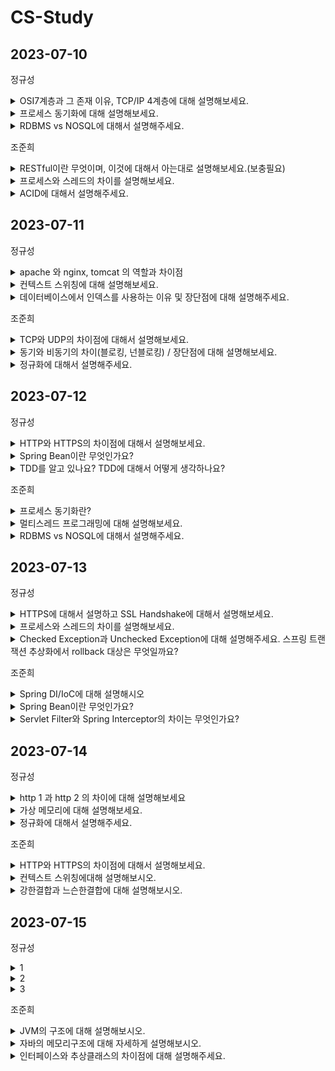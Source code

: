 # CS-Study


## 2023-07-10

정규성
<details>
 <summary> OSI7계층과 그 존재 이유, TCP/IP 4계층에 대해 설명해보세요. </summary>
</br>
    
   OIS7계층은 네트워크 통신이 일어나는 과정을 7단계로 나눈것이다. 이렇게 하면 통신이 일어나는 과정을 단계별로 파악할 수 있으며, 문제가 발생할 경우 해당 부분만을 고쳐서 해결할 수 있다. 다만 실제로 구현한 예는 거의 없다.
    
   1. 물리계층 : 신호로 변환하여 전송하는 계층 (허브, 케이블)
   2. 데이터 링크 계층 : 패킷 데이터를 실어 보내는 계층 (스위치, 브릿지)
   3. 네트워크 계층 : 네트워크를 논리적으로 구분하고 연결하는 계층(라우터 + 라우팅 프로토콜)
   4. 전송  계층 : 서비스를 구분하고 데이터의 전송 방식을 담당하는 계층(TCP, UDP)
   5. 세션 계층 : 응용 프로그램 간의 연결을 지원해주는 계층
   6. 표현 계층 : 데이터의 변환 작업을 하는 계층(데이터 암호화, 복호화)
   7. 응용 계층 : User Interface 를 제공하는 계층(chrome, discord, 한글)
    
  그에 비해 TCP/IP 4계층은 실질적인 네트워크 통신에 사용된다. 7계층의 1, 2 가 하나로 통합되고, 5, 6, 7 이 하나로 통합된다. 
    
   1. Network Access Layer : 네트워크 카드와 디바이스 드라이버 등과 같이 하드웨어적인 요소와 관련되 는 모든 것을 지원하는 계층(CSMA/CD, MAC, LAN + Ehternet(이더넷), Token Ring, PPP)
   2. Internet Layer : 상위 트랜스포트 계층으로부터 받은 데이터에 IP패킷 헤더를 붙여 IP패킷을 만들고 이를 전송하는 계층(IP, ARP, RARP)
   3. Transport Layer : 네트워크 양단의 송수신 호스트 사이에서 신뢰성 있는 전송기능을 제공(TCP, UDP)
   4. Application Layer : 응용프로그램들이 네트워크서비스, 메일서비스, 웹서비스 등을 할 수 있도록 표준적인 인터페이스를 제공(HTTP, FTP, Telnet, DNS, SMTP)

    
   </p>
</details>

<details>
 <summary> 프로세스 동기화에 대해 설명해보세요. </summary>
 <div markdown="1">
  </br>
  두 개 이상의 프로세스가 동일한 자원에 접근하면 데이터의 일관성을 해칠 수 있다.
    
   이런 상황을 경쟁상황(race condition)이라고 부른다.
    
   이런 상황을 유발할 수 있는 코드를 임계 구역(Critical Section)이라고 부른다.
    
   이를 해결하기 위해서는 3가지 조건을 만족해야한다.
    
   1.  Mutual Exclusion (상호 배제)
        
        이미 한 프로세스가 Critical Section에서 작업 중이면 다른 모든 프로세스는 Critical Section에 진입하면 안 된다.
        
   2. Progress (진행)
        
        Critical Section에서 작업 중인 프로세스가 없다면, Critical Section에 진입하고자 하는 프로세스가 존재하는 경우 진입할 수 있어야 한다.
        
   3. Bounded Waiting (한정 대기)
        
        프로세스가 Critical Section에 들어가기 위해 요청한 후부터, 그 요청이 허용될 때까지 다른 프로세스들이 Critical Section에 들어가는 횟수에 한계가 있어야 한다. 쉽게 말해, Critical Section에 진입하려는 프로세스가 무한정 기다려서는 안 된다. 
        
        ⇒ 모종의 이유로 아무도 사용하지 않는 자원을 무한정 기다려서는 안된다.
</details>
   
<details>
 <summary> RDBMS vs NOSQL에 대해서 설명해주세요. </summary>
 </br>
 <div markdown="1">
  <p>RDBMS 는 정해진 스키마에 따라 데이터를 저장하고 구성된 테이블이 다른 테이블과 관계를 맺는다. 이를 위해 외래키를 사용하며, 이를 통해 테이블을 통합하여 데이터를 얻을 수 있다. 데이터 구조화하여 정의하기 편하다. 성능향상을 위해서 서버의 처리 능력 향상이 필요하다. scale up</p>

    
   <p>NOSQL 은 테이블 간의 관계를 정의하지 않고 저장한다. 데이터의 일관성을 포기하고 빅데이터 트래픽 처리에 장점을 가진다. 성능향상을 위해서 분산처리를 지원한다. scale out(수평 확장)</p>
</details>
  
조준희
<details>
 <summary> RESTful이란 무엇이며, 이것에 대해서 아는대로 설명해보세요.(보충필요) </summary>
 <div markdown="1">

  REST의 원리를 잘 따르는 시스템, 그중에서도 REST API 설계 규칙을 올바르게 따르는 시스템을 Restful하다고 할 수 있다.
  
  이때 REST란,
  1. HTTP URI 를 통해 자원을 명시하고
  2. HTTP Method(GET, POST, PUT, DELETE) 를 통해
  3. 해당 자원에 대한 CRUD(생성, 조회, 수정, 삭제)를 적용하는 것을 의미한다.

  라고 보통 알고있는데, "REST란 HTTP 를 잘 사용하기 위한 아키텍쳐 스타일"이 더 알맞다.

  REST의 특징으로는,
  1. Client-Server
     - API를 통해 정보를 교환하는 주체는, 클라이언트와 서버 구조를 가져야한다.
     - 클라이언트와 서버를 분리함으로써, 서로 의존하지 않는 구조를 가져야한다.
  2. Stateless
     - 무상태성 (서로의 상태를 기억하지 않는다.)
     - 클라이언트에서 서버로의 요청에는 그 요청을 이해하는 데 필요한 모든 정보가 포함되어있어야한다.
  3. Cache
     - cache-control header를 통해 요청에 대한 응답 내의 데이터에 캐시 가능여부가 명시되어 있어야한다.
  4. Uniform Interface (.....? 이해가 안간다.. 이건...)
     - 전체 시스템을 파악할 수 있는 인터페이스를 제공해야한다.
  5. Layered System
     - 계층화 시스템
     - 클라이언트는 서버에 직접 연결되었는지, 중간 서버를 통해 연결되었는지 알 수 없어야함을 의미합니다.
     
  또한 REST API란, REST 한 방식으로 데이터를 상호교환 하도록 설계된 API를 의미하고, 이를 올바르게 설계하기 위한 규칙이 존재한다.
  1. URI는 동사보다 명사를, 대문자보다는 소문자를 사용해야한다.
  2. 마지막에 슬래시(/)를 사용해서는 안된다.
  3. 언더바 대신, 하이픈(-)을 사용한다.
  4. 파일확장자는 URI에 포함하지 않는다.
  
</details>

<details>
 <summary> 프로세스와 스레드의 차이를 설명해보세요. </summary>
 <div markdown="1">
  프로세스는 메모리 상에서 실행중인 프로그램을 말하며, 스레드는 이 프로세스 안에서 실행되는 흐름 단위를 말한다.
  
  프로세스는 각각 독립된 메모리 영역(Code, Data, Stack, Heap)을 할당받는다. 각 프로세스는 별도의 주소 공간에서 실행되며, 한 프로세스는 다른 프로세스의 변수나 자료구조에 접근할 수 없다. 한 프로세스가 다른 프로세스의 자원에 접근하려면 프로세스 간의 통신(IPC)를 사용해야 한다.
  
  이에 반해 스레드는 한 프로세스 내에서 각각 Stack만 따로 할당받고, Code, Data, Heap 영역에서 서로 자원을 공유하고 접근할 수 있다. 따라서 프로세스간 통신이 불가해서 오는 컨텍스트 스위칭 비용, 프로세스간 통신(IPC)비용을 줄일 수 있는 이점이 있다. 하지만 스레드 간의 자원 공유는 동기화 문제가 발생할 수 있다는 특징이 있다.

+ 추가 질문 ( 컨텍스트 스위칭, IPC에 대해 설명해봐라, 메모리 영역(Code, Data, Stack, Heap)에 대해 설명해봐라, 동기화 문제는 무엇이고 어떻게 해결해야하는가?)
</details>
   
<details>
 <summary> ACID에 대해서 설명해주세요. </summary>
 <div markdown="1">

  Atomicity 원자성
  - 하나의 트랜잭션에 속한 모든 작업이 "전부 성공하거나 전부 실패"하는 것을 보장한다.

  Consistency 일관성
  - 트랜잭션이 성공적으로 끝나면 데이터베이스의 제약/규칙과 같은 상태는 언제나 이전과 같고 유효해야한다.

  Isolation 독립성
  - 트랜잭션은 다른 트랜잭션의 연산에 영향을 끼치지 못하는 것을 보장한다.
  - 모든 트랜잭션은 다른 트랜잭션으로부터 독립 되어야한다.

  Durabilty 지속성
  - 성공적으로 수행된 트랜잭션은 영원히 반영되어야 한다.
</details>


## 2023-07-11

정규성
<details>
 <summary> apache 와 nginx, tomcat 의 역할과 차이점 </summary>
</br>
    apache는 웹 서버의 역할을 합니다. 멀티 프로세스 방식으로 동작하며 안정성에 장점이 있습니다. 다만 모든 연결에 프로세스를 할당하다보니 성능이 비교적 떨어집니다.

nginx는 마찬가지로 웹 서버의 역할을 하지만, 이벤트 기반 방식으로 동작합니다. 여기서 이벤트 기반 방식이란, 연결 요청이 nginx 가 가진 큐에 차례로 들어있다가 하나씩 요청을 스레드를 할당해 처리합니다. 이때 연결에서 별다른 요청이 없다면 다른 연결의 요청을 처리하는 방식입니다. 이를 통해 가볍고 성능이 비교적 좋습니다.

tomcat은 웹 어플리케이션 서버의 역할을 합니다. JAVA로 작성된 프로그램으로, http 요청을 받고 동적인 페이지를 만들어 제공하는 것이 목적으로 합니다. 웹 서버와 같이 연동해서 사용하면 성능을 향상시킬 수 있습니다.
   
</details>

<details>
 <summary> 컨텍스트 스위칭에 대해 설명해보세요. </summary>
</br>
   컨텍스트 스위칭은 여러개의 프로그램이 동시에 실행되는 경우 프로세스의 처리를 빠르게 바꿔가며 하기 위해 필요한 기술입니다.

이를 위해, 한 프로세스로 부터 CPU자원을 프로세스로 넘겨줍니다. cpu가 프로세스를 동작시킬 때 필요한 정보를 context라고 하며, 이 정보가 PCB에 저장됩니다. A프로세스가 실행중에 스케쥴러에 의해 B 프로세스의 실행을 요청하면 A의 정보를 PCB에 저장하고, B의 정보를 PCB로 부터 불러와서 작업을 진행합니다. 이럼

이때 어떤 프로세스를 요청할 지 여부를 결정하는 스케쥴링 방식에 따라 성능이 달라질 수 있으며, 이 과정이 과도하게 일어날 경우 오버헤드가 발생하며 오히려 성능이 저하될 수 있다.
   
</details>

<details>
 <summary> 데이터베이스에서 인덱스를 사용하는 이유 및 장단점에 대해 설명해주세요. </summary>
</br>
   데이터베이스에서 인덱스를 사용하는 이유는 테이블에 대한 동작의 속도를 높이기 위해서입니다. 인덱스를 key-value 구조로 이루어지며, 특정 컬럼에 인덱스를 생성하면, 해당 컬럼의 데이터를 정렬하여 별도의 메모리 공간에 실제 메모리 주소와 함께 저장한다. 이를 구현하기 위해 여러 방법이 있지만, 주로 B+Tree 구조를 사용한다. B+tree 의 경우 balanced-tree 구조로 설계되어 수직탐색에 유리하며, leaf 노드에만 데이터를 저장하고 이를 linked-list로 연결하여 수평탐색에도 유리하다.
   
</details>

조준희
<details>
 <summary> TCP와 UDP의 차이점에 대해서 설명해보세요. </summary>
</br>
 TCP는 데이터의 신뢰성을 보장하는 연결 지향적 프로토콜이다.
 데이터의 손실이 없고, 순서대로 전달된다는 특징을 가지고 있다.
 TCP는 데이터를 전송하기 전에 송수신 기기간 논리적 연결을 하고, 이를 가상 회선이라고 한다.
 이렇게 생성된 회선을 통해 송신자는 패킷 전송이 잘 되었는지 확인하는 과정과 흐름제어 혼잡 제어와 같은 과정을 거치면서 패킷의 순서와 손실을 방지하면서 데이터 전송이 가능하게 해준다.

 UDP는 데이터의 신뢰성 보다는 전송 속도를 위한 비연결 지향적 프로토콜이다.
 데이터의 손실 가능성이 있어 데이터의 신뢰성은 보장할 수 없지만, 빠르게 데이터를 전송할 수 있다는 특징을 가지고 있다.
 UDP는 TCP와 다르게 가상회선 방식과 같이 연결을 설정하지 않고, 독집적인 데이터그램 형태로 패킷마다 각각 다른 경로로 수신자에게 보내지게된다. 이 때문에 데이터의 순서가 보장되지 못하며, 패킷이 잘 도착했는지 또는 흐름 제어와 혼잡 제어같은 기능을 처리하지 않기 때문에 데이터의 손실이 발생할 수 있다. 하지만 이로인해 네트워크 부하가 적어서 TCP보다 전송 속도가 빠르다.
</details>

<details>
 <summary> 동기와 비동기의 차이(블로킹, 넌블로킹) / 장단점에 대해 설명해보세요. </summary>
</br>
동기방식 : 호출된 함수의 수행 결과 및 종료를 호출한 함수가 신경쓰는 방식

비동기 방식 : 호출된 함수의 수행 결과 및 종료를 호출한 함수가 신경쓰지 않는 방식

블로킹 : 호출된 함수가 자신이 할 일을 모두 마칠 때까지 제어권을 계속 가지고서 호출한 함수에게 바로 return하지 않는 방식

논-블로킹 : 호출된 함수가 자신이 할 일을 마치지 않았더라도 바로 제어권을 바로 return 하여 호출한 함수가 다른 일을 진행할 수 있도록 하는 방식

동기 & 블로킹, 비동기 & 블로킹 : 결국 호출된 함수가 끝날 때를 기다려야 하기 때문에 동기, 비동기에 상관없이 블로킹이라면 비슷한 효율을 가진다.

동기 & 논-블로킹 : 호출된 함수로부터 제어권을 바로 return 받아서 다른 작업을 수행할 수는 있지만 다른 작업을 하면서도 동기방식이기 때문에 호출된 함수의 결과를 계속 신경 쓰게 된다. 이로 인해 작업의 효율이 좋지 못하다.

비동기 & 논-블로킹 : 호출된 함수의 결과를 기다리지도 않으며 자신의 작업을 계속 수행하고, 콜백을 통해 호출된 함수의 결과를 받는다. 그렇기 때문에 자원이 충분하다면 효율이 좋은 방식이다.
   
</details>

<details>
 <summary> 정규화에 대해서 설명해주세요. </summary>
</br>
정규화의 기본 목표는 테이블 간에 중복된 데이터를 허용하지 않는 것으로, 중복된 데이터를 허용하지 않음으로써 무결성을 유지할 수 있으며, DB간의 저장 용량 역시 줄일 수 있는 방법이다.

따라서 테이블을 분해하는 여러 단계로 정의된다.

[제1정규화]
테이블의 칼럼이 원자값(하나의 값)을 갖도록 테이블을 분해한다.

[제2정규화]
테이블의 기본키의 부분집합이 결정자가 되어서는 안된다.
ex) 복합키 (A,B)가 기본키로 된 테이블에서 B만으로도 C가 달라지는 상황이 발생하면, 
B가 결정자가 되므로 이는 제2정규화의 대상이 된다.

[제3정규화]
테이블에 대해 이행적 종속을 없앤다.
여기서 이행적 종속이란 A -> B, B -> C 가 성립할 때, A-> C가 성립되는 상황을 의미한다.

[BCNF 정규화]
테이블에 대해 모든 결정자가 후보키가 되도록 테이블을 분해하는 것이다.
   
</details>



## 2023-07-12

정규성
<details>
 <summary> HTTP와 HTTPS의 차이점에 대해서 설명해보세요. </summary>
</br>
 http는 어플리케이션 레이어에서 동작하는 프로토콜입니다. 요청과 응답으로 구성됩니다. 브라우저 사용자가 웹 서버에 http get 요청을 보내면 웹 서버는 요청을 받고 이에 해당하는 암호화되지 않은 데이터를 응답합니다.

https 는 http연결에 보안을 추가한 프로토콜입니다. ssl 혹은 tsl 기술을 활용하여 암호화를 진행하여 중간에 데이터를 확인할 수 없습니다. 이를 구축하기 위해서는 외부 인증 기관에서 ssl 혹은 tsl 인증서를 획득하고 이를 공유해야합니다.  

++SSL? TSL?

ssl 과 tsl 은 모두 시스템 간의 암호화를 제공합니다. tsl 은 ssl 의 업데이트 버전이며, ssl 은 3.0 버전 이후로 업데이트 되지 않으며, tsl 1.0으로 업데이트를 진행중입니다.

tsl 이 되면서 ssl 에 비해 핸드셰이크 프로세스가 짧아지고 암호화 과정을 줄여 프로세스 속도가 올라갔습니다.
</details>

<details>
 <summary> Spring Bean이란 무엇인가요? </summary>
</br>
 spring은 제어의 역전이 일어나므로, 일부 자바 객체를 관리합니다. 이때 관리되는 자바 객체들을 bean 이라고 부릅니다. 

bean에 객체를 등록하기 위한 방법은 여러가지가 있습니다.

1. xml 파일에 bean 태그를 활용하여 등록 : xml 파일에 bean 태그와 함께 class 의 경로와 property를 입력하면 bean에 등록할 수 있습니다. 
2. component scan : 특정 annotation 을 붙이면 spring이 이를 읽고, 자동으로 bean 객체를 만들어 줍니다.(component, controller, service, repository, configuration …)
    
    이후 xml 파일에 component-scan context 를 통해 annotation이 달린 객체들을 bean으로 만듭니다. ⇒ 이 과정은 ComponentScan annotation 으로 대체될 수 있습니다.
    
3. @Bean annotation 활용 : configuration annotation 과 함께 bean annotation 으로 객체를 return 하는 메소드를 bean으로 등록할 수 있습니다.
</details>

<details>
 <summary> TDD를 알고 있나요? TDD에 대해서 어떻게 생각하나요? </summary>
</br>
 TDD란 테스트 주도 개발으로, 개발을 마치고 테스트를 진행하는 것이 아니라, 테스트를 먼저 준비하고 이에 맞춰 개발을 진행하는 개발 방법을 말합니다. 

장점

1. 설계 수정 시간의 단축 : 테스트 코드를 먼저 작성하기 때문에 입출력 데이터와 기능을 명확하게 하므로 문제를 사전에 발견할 수 있습니다.
2. 유지 보수 용이성 : 기본적으로 단위 테스트를 위한 테스트 코드를 작성하기 때문에, 추후에 모듈 별로 테스트를 진행하면서 유지 보수가 용이해집니다.
3. 테스트 문서 작성 보조 : TDD 를 진행하며 테스트를 자동화시킴과 동시에 더 정확한 테스트 근거로 테스트 문서를 보완할 수 있습니다.

단점

1. 사전 준비 기간 : 프로젝트 도입시 사전에 지식을 습득하고 개발 환경 구축하는 데에 많은 시간이 걸린다. TDD 를 효과적으로 사용할 수 있는 수준의 교육에는 수준에 따라 1~6개월이 걸립니다.
2. 생산성 저하 : 개발 기간이 짧은 경우 TDD 를 이용해 테스트 코드를 작성하고 이를 통과하기 위한 코드를 작성한다면 개발 기간이 그만큼 더 부족해 질 수 있습니다.
</details>

조준희
<details>
 <summary> 프로세스 동기화란? </summary>
</br>
 하나의 자원을 한 순간에 하나의 프로세스만이 이용하도록 제어하는 것.

 여러 프로세스들이 동시에 자원에 접근하는 상황에서 실행 순서에 따라 결과값이 달라질 수 있는데, 이 상황을 경쟁 상태(Race Condition)이라고 한다. 이런 경쟁 상태가 발생하면 자원의 일관성이 깨질 수 있는 문제가 발생한다. 그리고 이 동일한 자원에 접근하는 코드 부분을 Critical Section(임계구역)이라고 한다.

 이런 문제를 해결하기 위한 3가지 방법이 존재한다.
 1. Mutual Exclution(상호 배제)
    - 이미 한 프로세스가 Critical Section(임계 구역)에서 작업 중이면 다른 모든 프로세스는 임계구역에 진입해서는 안된다.
 2. Progress(진행)
    - 임계구역에서 작업 중인 프로세스가 없다면, 임계구역에 진입하고자 하는 프로세스가 존재하는 경우 진입할 수 있어야 한다.
 3. Bounded Waiting(한정 대기)
    - 프로세스가 임계구역에 들어가기 위해 요청한 후부터 그 요청이 허용될 때까지 다른 프로세스들이 임계구역에 들어가는 횟수에 한계가 있어야 한다. 즉, 임계구역에 진입하려고 프로세스가 무한정 기다려서는 안된다.
</details>

<details>
 <summary> 멀티스레드 프로그래밍에 대해 설명해보세요. </summary>
</br>

 하나의 프로세스들이 다수의 실행 단위로 구분하여 자원을 공유하고 자원의 생성과 관리의 중복성을 최소화하여 수행 능력을 향상시키는 것을 의미한다. 즉, 하나의 프로그램에 동시에 여러개의 일을 수행할 수 있도록 해주는 것이다.
 프로세스를 이용하여 처리하던 일을 쓰레드로 처리할 경우 메모리 공간과 시스템 자원 소모가 줄어들게 된다. 또한 스레드 간의 통신이 필요한 경우에도 스레드간에는 데이터와 힙(Heap)영역을 공유하기 때문에 프로세스 간 통신 방법(IPC)에 비해 훨씬 간단하다. 하지만 멀티 쓰레딩 환경에서는 공유하는 영역이 있기 때문에 공유하는 자원에 대해 동기화 작업이 필요하다.
</details>

<details>
 <summary> RDBMS vs NOSQL에 대해서 설명해주세요. </summary>

 RDBMS
 - 관계형 데이터베이스를 의미한다.
 - 테이블 간의 정보가 서로 관계성을 가지고 있는 것이 특징이고, 2차원 행렬로 테이블을 표현하는 데이터베이스이다. 이러한 관계를 통해 테이블 간 join이 가능하다.
 - 정해진 스키마에 따라 데이터를 저장해야 하므로 명확한 데이터 구조를 보장받을 수 있다.
 - 하지만 이런 정해진 스키마로 인해 스키마가 자주 바뀌는 환경에서는 번거로울 수 있다.
 - ACID 원칙을 기본으로 구성된 방식으로 정확한 데이터 처리가 가능하다.

<br>

 NoSQL
 - Not Only SQL의 약자로, 테이블 간 상호관계가 없는 것이 특징이다. 관계가 없으므로 다른 테이블과 join도 할 수 없다.
 - 많은 양의 데이터를 저장, 처리할 수 있다.
 - RDBMS와 다르게 스키마가 정해져 있지 않아 구조 변경이 용이하고 데이터 형식이 다양하며 바꾸기 쉽다.
 - 스키마가 존재하지 않아서, 데이터의 일관성이 존재하지 않는다. 이로 인해 데이터 중복이 발생할 수 있어서 데이터가 변경될 경우 모든 컬렉션에서 update해야하는 번거로움이 있다.
 - ACID를 보장하지 않는 경우가 있어서, 정확한 데이터 처리보다는 대용량 데이터 처리에 용이하다.
</br>
</details>

## 2023-07-13

정규성
<details>
 <summary> HTTPS에 대해서 설명하고 SSL Handshake에 대해서 설명해보세요. </summary>
</br>
 https 는 http에 보안 절차를 추가한 과정입니다. 이 과정에 SSL/TLS 기술이 추가됩니다. 

SSL 을 활용한 인증을 위해 SSL 핸드셰이크를 진행합니다.

SSL 핸드셰이크과정

1. client hello : 브라우저가 사용하는 SSL 버전과 암호화 방식, 난수를 포함하여 웹 서버에 접속합니다.
2. 웹 서버는 서버 암호화 방식, 서버 공개키, 난수를 포함하여 응답합니다.
3. 브라우저는 자체 내장 공개키를 활용해 서버의 SSL 인증이 유효한지 확인합니다. 
4. 브라우저는 자신의 난수와 서버에서 받은 난수로 데이터를 만들고 이를 공개키로 암호화하여 웹 서버로 보냅니다.
5. 서버는 이를 복호화하여 세션키를 생성합니다. 세션키는 이후 대칭키 암호화에 사용됩니다.
6. 이제 세션키를 활용하여 암호화, 복호화를 진행하며 https 통신을 진행합니다. 이후 통신이 종료되면 세션키를 폐기합니다.
</details>

<details>
 <summary> 프로세스와 스레드의 차이를 설명해보세요. </summary>
</br>
 프로세스는 OS 에서 메모리에 올라와 실행되는 프로그램입니다. CPU를 점유하며, code/data/stack/heap 의 구조로 독립적 메모리를 가집니다.

스레드는 프로세스 내에서 실행되는 작업입니다. 스레드는 프로세스 내에서 stack 을 독립적으로 가지며, code/data/heap 을 공유합니다.

++ 프로세스 통신과 스레드 통신방법의 차이를 말해보세요

프로세스 간 통신에는 파이프, 파일, 소켓 등의 통신 방법을 이용해서 데이터를 주고 받을 수 있습니다.

스레드 간에는 메모리 영역을 공유하기 때문에 별다른 통신과정없이 데이터를 공유할 수 있습니다.

++ 멀티 프로세스와 멀티 스레드의 차이에 대해 말해보세요

멀티 프로세스는 한 프로그램이 여러 개의 프로세스로 구성되는 구조입니다. 각 작업이 나눠져 있기 때문에 한 프로세스에 문제가 생겨도 다른 프로세스에 직접적으로 문제가 발생하지 않습니다. 다만 각 프로세스가 한 처리 단위이기 때문에 context switching 이 발생하며 이 과정에서 오버헤드가 발생할 수 있습니다.

멀티 스레드는 한 프로그램이 여러개의 스레드로 구성되는 구조입니다. 프로세스 할당에 자원이 사용되지 않으므로 자원을 효율적으로 사용합니다. 다만 한 프로세스에서 다른 프로세스의 스레드를 제어할 수는 없기 때문에 결국 프로세스 간 통신이 필요하며, 자원을 공유하기 때문에 동기화 문제가 발생할 수 있습니다.
</details>

<details>
 <summary> Checked Exception과 Unchecked Exception에 대해 설명해주세요. 스프링 트랜잭션 추상화에서 rollback 대상은 무엇일까요? </summary>
</br>
 checked exception 은 java 에서 반드시 try-catch 문으로 묶어서 예외 처리가 필요한 exception 입니다. unchecked exception 은 runtimeException 을 상속받는 exception 입니다.

스프링 트랜젝션을 추상화 했다면 별도의 commit, rollback 시점을 지정하지 않았기 때문에, uncheckedException이 발생했다면 rollback, checkedException 이 발생했다면 rollback하지 않습니다.

++ 스프링 트랜잭션 추상화에 대해 설명해보세요

DB와의 connection을 통해 직접 트랜젝션을 수행한다면 JDBC, JPA 등특정 구현기술에 종속됩니다. 이를 방지하기 위해 트랜잭션 관리자를 사용합니다. 트랜잭션 관리자라 connection 을 담당하면 사용자는 connection 과 상관 없이 같은 서비스 코드로 요청을 보내면 됩니다.
</details>

조준희
<details>
 <summary> Spring DI/IoC에 대해 설명해시오 </summary>
</br>
IoC는 "제어의 역전" 이라는 의미로, 객체나 메서드의 호출을 개발자가 결정하는 것이 아닌, 객체의 생성에서부터 생명주기의 관리까지 모든 객체에 대한 제어권을 프레임워크 내부에서 결정한다는 의미이다.

DI "의존성 주입" 은 스프링 프레임워크에서 지원하는 IoC의 한 형태로 클래스 사이의 의존관계를 빈 설정 정보를 바탕으로 컨테이너가 자동으로 연결해줍니다.
의존성 주입의 방법으로슨 생성자 주입, setter 주입, 필드 주입이 있다.

스프링에서는 스프링 컨테이너(Application Context)를 이용하여 설정 정보를 생성, 등록하고 필요한 객체를 생성자, setter, 필드를 통해 주입합니다.
 
</details>

<details>
 <summary> Spring Bean이란 무엇인가요? </summary>
</br>
우리가 알던 기존의 Java Programming 에서는 Class를 생성하고 new를 입력하여 원하는 객체를 직접 생성한 후에 사용했었습니다. 하지만 Spring에서는 직접 new를 이용하여 생성한 객체가 아니라, Spring에 의하여 관리당하는 자바 객체를 사용합니다. 이렇게 Spring에 의하여 생성되고 관리되는 자바 객체를 Bean이라고 합니다. Spring Framework 에서는 Spring Bean 을 얻기 위하여 ApplicationContext.getBean() 와 같은 메소드를 사용하여 Spring 에서 직접 자바 객체를 얻어서 사용합니다.

Bean 생성은 @component, @Controller, @Service, @Repository과 같은 어노테이션으로 등록이 가능하며,  Bean Configuration File에 직접 Bean 등록하는 방법이 있습니다.
</details>

<details>
 <summary> Servlet Filter와 Spring Interceptor의 차이는 무엇인가요? </summary>
</br>
 필터는 말 그대로 요청과 응답을 거른뒤 정제하는 역할을 한다.
Dispatcher Servlet에 요청이 전달되기 전 / 후에 url 패턴에 맞는 모든 요청에 대해 부가 작업을 처리할 수 있는 기능을 제공한다.
즉, 스프링 컨테이너가 아닌 톰캣과 같은 웹 컨테이너에 의해 관리가 되는 것이고, 스프링 범위 밖에서 처리되는 것이다.
 보안 및 인증/인가 관련 작업, 모든 요청에 대한 로깅 또는 검사, 데이터 압축 및 문자열 인코딩, Spring과 분리되어야 하는 기능에 사용된다.

 인터셉터는 요청에 대한 작업 전 / 후로 가로챈다고 보면 된다.
Dispatcher Servlet이 Controller를 호출하기 전 / 후에 인터셉터가 끼어들어 요청과 응답을 참조하거나 가공할 수 있는 기능을 제공한다.
웹 컨테이너에서 동작하는 필터와 달리 인터셉터는 스프링 컨텍스트에서 동작한다.
세부적인 보안 및 인증/인가 공통 작업, API 호출에 대한 로깅 또는 검사, Controller로 넘겨주는 정보(데이터)의 가공에 사용된다.
</details>

## 2023-07-14

정규성
<details>
 <summary> http 1 과 http 2 의 차이에 대해 설명해보세요 </summary>
</br>
 지나치게 많은 내용이 있기 때문에 일부만 간추려서 설명합니다.

- http 1.0
    
    하나의 connection 은 하나의 요청만을 처리합니다. 하나의 요청과 응답이 끝나면 연결을 종료합니다. 이 연결과정에서 긴 과정이 걸립니다.
    
- http 1.1
    
    한 번 connection 을 연결하면, 이 세션이 유지되는 동안 요청과 응답을 주고받을 수 있습니다. 다만 동시에 하나의 요청만을 처리할 수 있습니다. 따라서 여러개의 리소스를 요청하는 데에 결리는 시간도 길어집니다.
    
    이 과정에서 하나의 패킷의 처리에 시간이 걸리면, 이후의 모든 요청이 막히게 됩니다. 이를 HOL(head-of-line) blocking 이라고 합니다.
    
    요청에 대한 응답을 받지 않아도 계속 요청을 보낼 수 있습니다. 이를 pipelining 이라고 합니다. 다만, 요청에 대한 응답이 순서대로 오리라는 보장이 없다는 문제가 있습니다.
    
    여러개의 요청에 대해 여러개의 connection 을 만들어서 동시에 응답을 받아올 수 있습니다. 이를 Domain sharding 이라고 합니다. 다만 많은 conneciton에 따른 트래픽이 발생합니다.
    
- http 2
    
    앞서 1.1 버전에서 발생한 리소스 요청에 관한 부분들을 해결하기 위해 한 개의 connection 으로 동시에 여러개의 데이터를 주고 받을 수 있으며 응답의 순서로 상관없습니다. 이를 multiplexed stream 이라 합니다. 
    
    http 통신과정에 유용하게 사용되는 header 는 때때로 과도한데, 이를 압축하여 보낼 수 있습니다.
    
    하나의 요청에 포함된 다른 요청들을 동시에 처리하여 응답합니다. 따라서 요청을 여러반 반복할 필요가 없습니다.
    
    여러개의 요청에 우선순위를 부여하여 응답할 수 있습니다. 
    
    보안 통신을 지원합니다. http요청과 SSL/TLS 를 활용해 요청을 암호화합니다.
</details>

<details>
 <summary> 가상 메모리에 대해 설명해보세요. </summary>
</br>
 초창기 컴퓨터는 프로그램을 실행시키기 위해 RAM 에 프로그램의 모든 주소공간이 들어가야 했습니다. 이를 해결하기 위해 가상 메모리 기법이 등장했습니다. 

프로그램을 실행하면 실행에 필요한 일부분 만을 메모리에 올립니다. 이렇게 올라간 주소와 실제 디스크의 위치를 매칭시키는 작업을 MMU가 담당합니다. cpu는 MMU를 통해 디스크에 위치한 실제 프로그램을 찾아 실행합니다.

이때 모든 주소를 메핑하는 것은 비효율적이므로 일부분을 한 블록으로 묶어 관리한다. 이때 일정한 단위로 묶는다면 페이징, 필요에 따라 다른 크기로 묶는 것은 세그멘테이션이라고 합니다. 혹은 이를 합쳐서 세그먼트를 페이징 하는 방법이 있습니다.

이렇게 나뉜 페이지를 실제 메모리로 가져와서 작업합니다.

이렇게 올라간 데이터는 cpu가 호출할 때 가상메모리에는 올라갔지만 RAM에 올라가지 않은 경우가 있는데, 이때 자동으로 해당 부분을 RAM으로 호출하고 다시 같은 명령을 수행하는 것은 page faults 라고 합니다.

따라서 어떤 페이지를 메모리에 유지할 지 결정하는 것이 중요합니다.
</details>

<details>
 <summary> 정규화에 대해서 설명해주세요. </summary>
</br>
 정규화는 DB구조를 변경하여 이상현상을 제거하는 작업입니다. 

이상현상이란 

1. 삽입 이상 : 자료를 삽입할 때 의도하지 않는 자료까지 삽입해야하는 현상
2. 갱신 이상 : 중복된 데이터 중 일부만 수정되어 모순이 일어나는 현상
3. 삭제 이상 : 어떤 정보를 삭제하면 의도하지 않는 다른 정보까지 삭제되는 현상

이 있습니다.

제1 정규형

- 컬럼이 원자값을 갖도록 합니다. 즉, 하나의 컬럼은 하나의 값 만을 가지도록 합니다.

제2 정규형

- 완전 함수 종속을 만족하도록 테이블을 분리해야합니다. 즉, 기본키의 부분집합에 의해 결정되는 컬럼이 있어서는 안됩니다.

제3 정규형

- 이행 종속성을 없어야 합니다. 즉, A가 B를 결정하고, B가 C를 결정하는데, A가 C를 결정할 수 있는 상황을 이행 종속이라고 합니다.

BCNF

- 모든 결정자가 후보키에 속해야합니다. 즉, 후보키 집합에 없는 컬럼이 결정자가 되어서는 안됩니다.

제4 정규형

- 다치 종속이 없어야 합니다. 즉, A→B 일때, A에 해당하는 B의 값이 여러개인 경우, 이런 컬럼이 여러개가 되는 경우 테이블을 분리해야합니다.

제5 정규형

- 조인 종속이 없어야 합니다. 즉, 하나의 릴레이션을 여러 개의 릴레이션으로 무손실 분해했다가 다시 결합할 수 있다면 5 정규형을 만족합니다.
</details>

조준희
<details>
 <summary> HTTP와 HTTPS의 차이점에 대해서 설명해보세요.</summary>
</br>
- HTTP와 HTTPS의 가장 큰 차이는 보안이다. HTTP의 문제점은 서버에서부터 전달되는 데이터가 암호화가 되지 않은 평문이기ㅎㅎ 때문에, 제 3자가 중간에 개입하여 정보를 탈취할 수 있다는 문제점을 가지고 있다. 이 문제점을 해결하기 위해 나온것이 바로 HTTPS.  HTTPS 프로토콜은 TCP전송 계층 위에 SSL 보안 소켓 계층이 올라가서 서버와 브라우저간의 암호화된 연결을 만들게해주고, 이는 제 3자로부터의 데이터 탈취를 방지해준다. 따라서 HTTPS는 서버에서 전송할 내용을 공개키 또는 개인키로 암호화하여 SSL 인증서를 클라이언트에게 보낸다. 이렇게 되면 중간에 탈취가 되어도 암호화가 되어있어 개인정보가 침해되지않는다. 클라이언트는 이 SSL 인증서를 받게되면 공개키로 암호화되었다면 개인키로, 개인키로 암호화되었다면 공개키로 복호화하여 데이터를 전달 받게된다.
</details>

<details>
 <summary> 컨텍스트 스위칭에대해 설명해보시오. </summary>
</br>
- 여러 실행되고 있는 프로그램, 즉 프로세스들이 동시에 실행되고있는거 같지만 사실 운영체제는 시분할을 이용해서 굉장히 빠른속도로 여러 프로세스들을 번갈아가며 처리해서 마치 동시에 처리되는것처럼 보이는 것이다. 이때 인터럽트가 발생하면 CPU가 다음에 실행될 프로세스를 가져오고 레지스터에 해당 프로세스 정보를 저장한다. 그리고 기존에 실행중이던 프로세스는 PCB에 프로세스 정보를 저장하고 실행이 종료되는 것이다. 이 과정을 컨텍스트 스위칭이라고 한다. 첨언하자면, 이 컨텍스트 스위칭 과정에서는 CPU가 아무런 일을 하지 않으므로 잦은 프로세스 변경은 성능 저하로 이어질 수 있다.
</details>

<details>
 <summary> 강한결합과 느슨한결합에 대해 설명해보시오.</summary>
</br>
- 객체의 의존 관계에서 강한 결합이란, 어떠한 객체가 다른 객체에 강한 의존성을 가지고 있음을 뜻한다. 쉽게 말하면 한 객체 클래스내에서 다른 객체를 직접 생성한다면 객체간의 강한 결합이라고 할 수 있다. 이렇게되면 클래스안에서 생성했었던 객체 정보가 바뀌게 된다면, 해당 클래스에서도 그 객체와 관련한 코드들을 수정해주고 이는 유지보수에 어려움을 일으킵니다. 이에 반해 느슨한 결합은 interface를 통해 구현이 가능한데, 객체 클래스에서는 다른 객체를 직접 생성하지않고, 생성자나 setter, 일반 메서드를 통해 해당 객체를 외부에서 매개변수로 받는다. 이때 받는 인자를 interface로 선언하여 외부에서 객체 정보가 바뀌어도 interface에 대한 또 다른 구현체일테니, 자바의 다형성의 특징때문에 주입받는 객체와 연결되어있는 인자정보를 바꿀 필요가 없고 이는 유지보수성이 용이하다고 할 수 있다.
</details>


## 2023-07-15

정규성
<details>
 <summary> 1 </summary>
</br>
</details>

<details>
 <summary> 2 </summary>
</br>
 </details>

<details>
 <summary> 3 </summary>
</br>
</details>

조준희
<details>
 <summary> JVM의 구조에 대해 설명해보시오. </summary>
</br>
JVM의 구조는 Class Loader, Execution engine, Runtime Data Area, JNI, Native Method Library로 이루어져 있다.

1. Class Lodaer : JVM 내의 클래스파일(.class)을 로드를 통해 Runtime Data Area 에 저장하고, 링크(검증, 준비, 분석), 초기화 하는 작업을 거친다.
2. Execution engine : Runtime Data Area에 저장된 바이트 코드들을 실행하는 역할을 한다.(인터프리터,JIT 컴파일러에 의해 실행)
3. Runtime Data Area : 프로그램이 실행되는 영역
 1) PC Register : Thread가 시작될 때 생성되며 현재 수행 중인 JVM의 명령어 주소를 가지고 있다.
 2) Stack Area : 지역 변수, 파라미터 등이 생성되는 영역이며 실제 객체는 Heap에 할당되고 해당 레퍼런스만 Stack에 저장된다.
 3) Heap Area : 동적으로 생성된 객체와 배열이 저장되는 곳으로 GC의 대상 영역이다.
 4) Method Area : 클래스 멤버 변수, 메소드 정보, Type 정보, Constant Pool, static, final 변수 등이 생성된다.
 5) JNI(Java Native Interface) : 자바 애플리케이션에서 C, C++, 어셈블리어로 작성된 함수를 사용할 수 있는 방법을 제공한다. Native 키워드를 사용해 메서드를 호출하며 대표적인 메서드는 Thread의 currentThread()이다.
 6) Native Method Library : C, C++로 작성된 라이브러리다. 자바 이외의 언어로 작성된 네이티브 코드를 실행할 때 사용되는 메모리 영역으로 일반적인 C스택을 사용한다.
 
</details>

<details>
 <summary> 자바의 메모리구조에 대해 자세하게 설명해보시오.  </summary>
</br>
</details>

<details>
 <summary> 인터페이스와 추상클래스의 차이점에 대해 설명해주세요. </summary>
</br>
</details>

